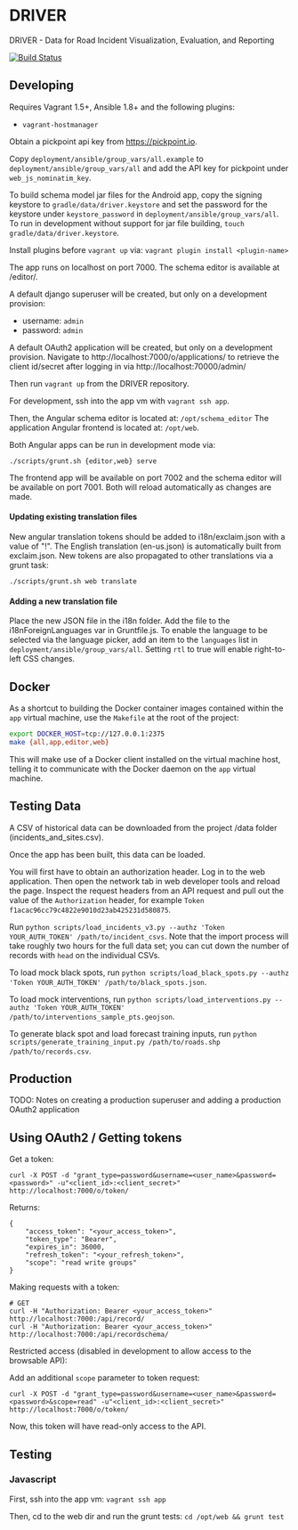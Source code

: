 # DRIVER
DRIVER - Data for Road Incident Visualization, Evaluation, and Reporting

[![Build Status](https://travis-ci.org/WorldBank-Transport/DRIVER.svg?branch=develop)](https://travis-ci.org/WorldBank-Transport/DRIVER)

## Developing

Requires Vagrant 1.5+, Ansible 1.8+ and the following plugins:
  - `vagrant-hostmanager`

Obtain a pickpoint api key from https://pickpoint.io.

Copy `deployment/ansible/group_vars/all.example` to `deployment/ansible/group_vars/all`
and add the API key for pickpoint under `web_js_nominatim_key`.

To build schema model jar files for the Android app, copy the signing keystore to `gradle/data/driver.keystore`
and set the password for the keystore under `keystore_password` in `deployment/ansible/group_vars/all`.
To run in development without support for jar file building, `touch gradle/data/driver.keystore`.

Install plugins before `vagrant up` via: `vagrant plugin install <plugin-name>`

The app runs on localhost on port 7000. The schema editor is available at /editor/.

A default django superuser will be created, but only on a development provision:
  - username: `admin`
  - password: `admin`

A default OAuth2 application will be created, but only on a development provision.
Navigate to http://localhost:7000/o/applications/ to retrieve the client id/secret after
logging in via http://localhost:70000/admin/

Then run `vagrant up` from the DRIVER repository.

For development, ssh into the app vm with `vagrant ssh app`.

Then, the Angular schema editor is located at: `/opt/schema_editor`
The application Angular frontend is located at: `/opt/web`.

Both Angular apps can be run in development mode via:
```
./scripts/grunt.sh {editor,web} serve
```

The frontend app will be available on port 7002 and the schema editor will be available on port
7001. Both will reload automatically as changes are made.

#### Updating existing translation files
New angular translation tokens should be added to i18n/exclaim.json with a value of "!<english>".
The English translation (en-us.json) is automatically built from exclaim.json. New tokens are also
propagated to other translations via a grunt task:

```
./scripts/grunt.sh web translate
```

#### Adding a new translation file
Place the new JSON file in the i18n folder. Add the file to the i18nForeignLanguages var in Gruntfile.js.
To enable the language to be selected via the language picker, add an item to the `languages` list in
`deployment/ansible/group_vars/all`. Setting `rtl` to true will enable right-to-left CSS changes.


## Docker

As a shortcut to building the Docker container images contained within the `app`
virtual machine, use the `Makefile` at the root of the project:

```bash
export DOCKER_HOST=tcp://127.0.0.1:2375
make {all,app,editor,web}
```

This will make use of a Docker client installed on the virtual machine host,
telling it to communicate with the Docker daemon on the `app` virtual machine.

## Testing Data

A CSV of historical data can be downloaded from the project /data folder (incidents_and_sites.csv).

Once the app has been built, this data can be loaded.

You will first have to obtain an authorization header. Log in to the web application.
Then open the network tab in web developer tools and reload the page. Inspect the request headers
from an API request and pull out the value of the `Authorization` header, for example
`Token f1acac96cc79c4822e9010d23ab425231d580875`.

Run `python scripts/load_incidents_v3.py --authz 'Token YOUR_AUTH_TOKEN' /path/to/incident_csvs`.
Note that the import process will take roughly two hours for the full data set; you can cut down the
number of records with `head` on the individual CSVs.

To load mock black spots, run `python scripts/load_black_spots.py --authz 'Token YOUR_AUTH_TOKEN' /path/to/black_spots.json`.

To load mock interventions, run `python scripts/load_interventions.py --authz 'Token YOUR_AUTH_TOKEN' /path/to/interventions_sample_pts.geojson`.

To generate black spot and load forecast training inputs, run `python scripts/generate_training_input.py /path/to/roads.shp /path/to/records.csv`.

## Production

TODO: Notes on creating a production superuser and adding a production OAuth2 application


## Using OAuth2 / Getting tokens

Get a token:
```
curl -X POST -d "grant_type=password&username=<user_name>&password=<password>" -u"<client_id>:<client_secret>" http://localhost:7000/o/token/
```

Returns:
```
{
    "access_token": "<your_access_token>",
    "token_type": "Bearer",
    "expires_in": 36000,
    "refresh_token": "<your_refresh_token>",
    "scope": "read write groups"
}
```

Making requests with a token:
```
# GET
curl -H "Authorization: Bearer <your_access_token>" http://localhost:7000:/api/record/
curl -H "Authorization: Bearer <your_access_token>" http://localhost:7000:/api/recordschema/
```

Restricted access (disabled in development to allow access to the browsable API):

Add an additional `scope` parameter to token request:
```
curl -X POST -d "grant_type=password&username=<user_name>&password=<password>&scope=read" -u"<client_id>:<client_secret>" http://localhost:7000/o/token/
```

Now, this token will have read-only access to the API.


## Testing

### Javascript

First, ssh into the app vm: `vagrant ssh app`

Then, cd to the web dir and run the grunt tests: `cd /opt/web && grunt test`
